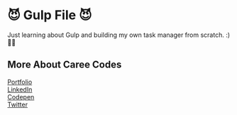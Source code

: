 # 😈 Gulp File 😈
Just learning about Gulp and building my own task manager from scratch. :) ✌🏻

## More About Caree Codes
<a href="caree.codes">Portfolio</a><br/>
<a href="https://www.linkedin.com/in/caree-youngman-a87339ab/">LinkedIn</a><br/>
<a href="https://codepen.io/careecodes/">Codepen</a><br/>
<a href="https://twitter.com/careecodes">Twitter</a><br/>
